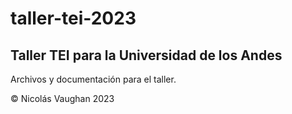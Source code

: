 # taller-tei-2023
## Taller TEI para la Universidad de los Andes

Archivos y documentación para el taller.

© Nicolás Vaughan 2023
